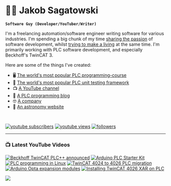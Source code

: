 # 🌌🔭 Jakob Sagatowski

**`Software Guy (Developer/YouTuber/Writer)`**

I'm a freelancing automation/software engineer writing software for various industries. I'm spending a big chunk of my time [sharing the passion](https://youtube.com/JakobSagatowski) of software development, whilst [trying to make a living](https://www.sagatowski.com) at the same time. I'm primarily working with PLC software development, and especially Beckhoff's TwinCAT 3.

Here are some of the things I've created:  
- 🖥 [The world's most popular PLC programming-course](https://www.youtube.com/playlist?list=PLimaF0nZKYHz3I3kFP4myaAYjmYk1SowO)  
- 💾 [The world's most popular PLC unit testing framework](https://www.github.com/tcunit)  
- 📺 [A YouTube channel](https://youtube.com/JakobSagatowski)  
- 📰 [A PLC programming blog](https://www.alltwincat.com)  
- 🤓 [A company](https://www.sagatowski.com)  
- 🌌 [An astronomy website](https://www.nineplanets.se)  

<br/>

   <p align="left">
      <a href="https://www.youtube.com/c/JakobSagatowski?sub_confirmation=1">
         <img alt="youtube subscribers" title="Subscribe to my YouTube channel" src="https://custom-icon-badges.demolab.com/youtube/channel/subscribers/UCZky2XGaaEyP2p1eckbWZjQ?color=%23E05D44&label=SUBSCRIBE&logo=video&logoColor=white&style=for-the-badge&labelColor=CE4630"/></a> 
      <a href="https://www.youtube.com/JakobSagatowski">
         <img alt="youtube views" title="YouTube views" src="https://custom-icon-badges.demolab.com/youtube/channel/views/UCZky2XGaaEyP2p1eckbWZjQ?color=%23E1AD0E&logo=eye&logoColor=white&style=for-the-badge&labelColor=C79600"/></a> 
      <a href="https://github.com/sagatowski?tab=followers">
         <img alt="followers" title="Follow me on GitHub" src="https://custom-icon-badges.demolab.com/github/followers/Sagatowski?color=236ad3&labelColor=1155ba&style=for-the-badge&logo=person-add&label=Follow&logoColor=white"/></a>
   </p>

---

### 📺 Latest YouTube Videos

<!-- BEGIN YOUTUBE-CARDS -->
[![Beckhoff TwinCAT PLC++ announced](https://ytcards.demolab.com/?id=MjKDzEfkmCM&title=Beckhoff+TwinCAT+PLC%2B%2B+announced&lang=en&timestamp=1729143585&background_color=%230d1117&title_color=%23ffffff&stats_color=%23dedede&max_title_lines=1&width=250&border_radius=5&duration=1803 "Beckhoff TwinCAT PLC++ announced")](https://www.youtube.com/watch?v=MjKDzEfkmCM)
[![Arduino PLC Starter Kit](https://ytcards.demolab.com/?id=_TWqxtzWs8w&title=Arduino+PLC+Starter+Kit&lang=en&timestamp=1728968440&background_color=%230d1117&title_color=%23ffffff&stats_color=%23dedede&max_title_lines=1&width=250&border_radius=5&duration=620 "Arduino PLC Starter Kit")](https://www.youtube.com/watch?v=_TWqxtzWs8w)
[![PLC programming in Linux](https://ytcards.demolab.com/?id=Vqk5Td-uWqk&title=PLC+programming+in+Linux&lang=en&timestamp=1725514136&background_color=%230d1117&title_color=%23ffffff&stats_color=%23dedede&max_title_lines=1&width=250&border_radius=5&duration=641 "PLC programming in Linux")](https://www.youtube.com/watch?v=Vqk5Td-uWqk)
[![TwinCAT 4024 to 4026 PLC migration](https://ytcards.demolab.com/?id=VcsYMWHEQ8M&title=TwinCAT+4024+to+4026+PLC+migration&lang=en&timestamp=1720675874&background_color=%230d1117&title_color=%23ffffff&stats_color=%23dedede&max_title_lines=1&width=250&border_radius=5&duration=1321 "TwinCAT 4024 to 4026 PLC migration")](https://www.youtube.com/watch?v=VcsYMWHEQ8M)
[![Arduino Opta expansion modules](https://ytcards.demolab.com/?id=gcBDdJsIYYY&title=Arduino+Opta+expansion+modules&lang=en&timestamp=1719819452&background_color=%230d1117&title_color=%23ffffff&stats_color=%23dedede&max_title_lines=1&width=250&border_radius=5&duration=1914 "Arduino Opta expansion modules")](https://www.youtube.com/watch?v=gcBDdJsIYYY)
[![Installing TwinCAT 4026 XAR on PLC](https://ytcards.demolab.com/?id=0J-uCUI7ZyA&title=Installing+TwinCAT+4026+XAR+on+PLC&lang=en&timestamp=1718690557&background_color=%230d1117&title_color=%23ffffff&stats_color=%23dedede&max_title_lines=1&width=250&border_radius=5&duration=1385 "Installing TwinCAT 4026 XAR on PLC")](https://www.youtube.com/watch?v=0J-uCUI7ZyA)
<!-- END YOUTUBE-CARDS -->

[<img src="https://custom-icon-badges.demolab.com/badge/-Subscribe%20For%20More-red?style=for-the-badge&logo=video&logoColor=white"/>](https://www.youtube.com/c/JakobSagatowski?sub_confirmation=1)